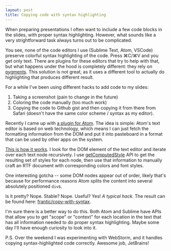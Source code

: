 ```yaml
---
layout: post
title: Copying code with syntax highlighting
---
```


When preparing presentations I often want to include a few code blocks in the slides, with proper syntax highlighting. However, what sounds like a very strightforward task always turns out to be complicated.

You see, none of the code editors I use (Sublime Text, Atom, VSCode) preserve colorful syntax highlighting of the code. Press ⌘C/⌘V and you get only text. There are plugins for these editors that try to help with that, but what happens under the hood is completely different: they rely on [pygments](http://pygments.org/). This solution is not great, as it uses a different tool to actually do highlighting that produces different result.

For a while I've been using different hacks to add code to my slides:

1. Taking a screenshot (pain to change in the future)
2. Coloring the code manually (too much work)
3. Copying the code to Github gist and then copying it from there from Safari (doesn't have the same color scheme / syntax as my editor).

Recently I came up with [a plugin for Atom](https://github.com/frantic/copy-with-syntax). The idea is simple: Atom's text editor is based on web technology, which means I can just fetch the formatting information from the DOM and put it into pasteboard in a format that can be used by other apps on the system.

[This is how it works](https://github.com/frantic/copy-with-syntax/blob/master/lib/copy-with-syntax.js). I look for the DOM element of the text editor and iterate over each text node recursively. I use [getComputedStyle](https://developer.mozilla.org/en-US/docs/Web/API/Window/getComputedStyle) API to get the resulting set of styles for each node, then use that information to manually craft an RTF document with corresponding colors and font styles.

One interesting gotcha -- some DOM nodes appear out of order, likely that's because for performance reasons Atom splits the content into several absolutely positioned `div`s.

Is it pretty? Nope. Stable? Nope. Useful? Yes! *A typical hack*. The result can be found here: [frantic/copy-with-syntax](https://github.com/frantic/copy-with-syntax).

I'm sure there is a better way to do this. Both Atom and Sublime have APIs that allow you to get "scope" or "context" for each location in the text that has all information needed to do proper syntax highlighting. Maybe some day I'll have enough curiosity to look into it.

P.S. Over the weekend I was experimenting with WebStorm, and it handles copying syntax-highlighted code correctly. Awesome job, JetBrains!
